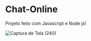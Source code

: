 # Chat-Online

Projeto feito com Javascript e Node js!


![Captura de Tela (240)](https://user-images.githubusercontent.com/76077941/207946569-dd97d115-16f0-4c8a-ad9d-838f009f1985.png)
